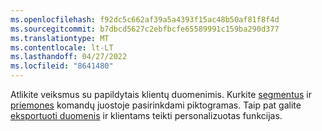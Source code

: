 ```yaml
---
ms.openlocfilehash: f92dc5c662af39a5a4393f15ac48b50af81f8f4d
ms.sourcegitcommit: b7dbcd5627c2ebfbcfe65589991c159ba290d377
ms.translationtype: MT
ms.contentlocale: lt-LT
ms.lasthandoff: 04/27/2022
ms.locfileid: "8641480"
---
```

Atlikite veiksmus su papildytais klientų duomenimis. Kurkite [segmentus](../segments.md) ir [priemones](../measures.md) komandų juostoje pasirinkdami piktogramas. Taip pat galite [eksportuoti duomenis](../export-destinations.md) ir klientams teikti personalizuotas funkcijas.